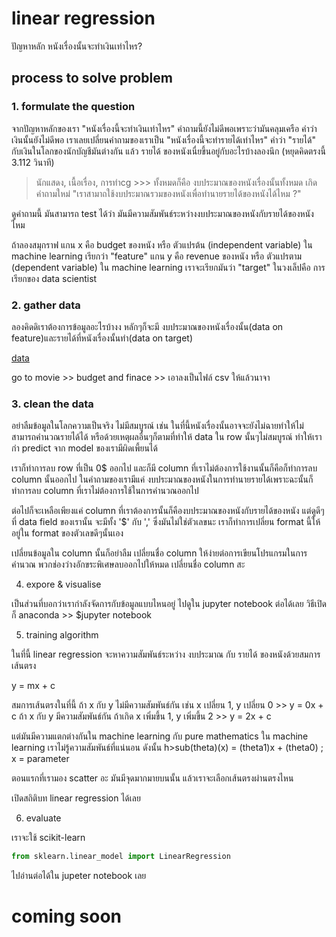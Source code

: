# linear regression

ปัญหาหลัก หนังเรื่องนั้นจะทำเงินเท่าไหร?

## process to solve problem

### 1. formulate the question
จากปัญหาหลักของเรา "หนังเรื่องนี้จะทำเงินเท่าไหร" คำถามนี้ยังไม่ดีพอเพราะว่ามันคลุมเครือ คำว่าเงินนั้นยังไม่ดีพอ
เราเลยเปลี่ยนคำถามของเราเป็น "หนังเรื่องนี้จะทำรายได้เท่าไหร"
คำว่า "รายได้" กับเงินในโลกของนักบัญชีมันต่างกัน
แล้ว รายได้ ของหนังเนื่ยขึ้นอยู่กับอะไรบ้างลองนึก (หยุดคิดตรงนี้ 3.112 วินาที)
> นักแสดง, เนื้อเรื่อง, การทำcg >>> ทั้งหมดก็คือ งบประมาณของหนังเรื่องนั้นทั้งหมด
เกิดคำถามใหม่ "เราสามาถใช้งบประมาณรวมของหนังเพื่อทำนายรายได้ของหนังได้ไหม ?"

ดูคำถามนี้ มันสามารถ test ได้ว่า มันมีความสัมพันธ์ระหว่างงบประมาณของหนังกับรายได้ของหนังไหม

ถ้าลองสมุกราฟ แกน x คือ budget ของหนัง หรือ ตัวแปรต้น (independent variable) ใน machine learning เรียกว่า "feature"
        แกน y คือ revenue ของหนัง หรือ ตัวแปรตาม (dependent variable) ใน machine learning เราจะเรียกมันว่า "target"
ในวงเล็ปคือ การเรียกของ data scientist

### 2. gather data

ลองคิดดิเราต้องการข้อมูลอะไรบ้างง หลักๆก็จะมี งบประมาณของหนังเรื่องนั้น(data on feature)และรายได้ที่หนังเรื่องนั้นทำ(data on target)

[data](https://www.the-numbers.com/)

go to movie >> budget and finace >> เอาลงเป็นไฟล์ csv ให้แล้วนาจา

### 3. clean the data

อย่าลืมข้อมูลในโลกความเป็นจริง ไม่มีสมบูรณ์ เช่น ในที่นี้หนังเรื่องนั้นอาจจะยังไม่ฉายทำให้ไม่สามารถคำนวณรายได้ได้ หรือด้วยเหตุผลอื่นๆก็ตามที่ทำให้ data ใน row นั้นๆไม่สมบูรณ์
ทำให้เรากำ predict จาก model ของเรามีผิดเพี้ยนได้

เราก็ทำการลบ row ที่เป็น 0$ ออกไป
และก็มี column ที่เราไม่ต้องการใช้งานนั้นก็คือก็ทำการลบ column นั้นออกไป 
ในคำถามของเรามีแค่ งบประมาณของหนังในการทำนายรายได้เพราะฉะนั้นก็ทำการลบ column ที่เราไม่ต้องการใช้ในการคำนวณออกไป

ต่อไปก็จะเหลือเพียงแค่ column ที่เราต้องการนั้นก็คืองบประมาณของหนังกับรายได้ของหนัง
แต่ดูดีๆที่ data field ของเรานั้น จะมีทั้ง '$' กับ ',' ซึ่งมันไม่ใช่ตัวเลขนะ เราก็ทำการเปลี่ยน format นี้ให้อยู่ใน format ของตัวเลขดีๆนั้นเอง

เปลี่ยนข้อมูลใน column นั้นก็อย่าลืม เปลี่ยนชื่อ column ให้ง่ายต่อการเขียนโปรแกรมในการคำนวณ พวกช่องว่างอักขระพิเศษลบออกไปให้หมด เปลี่ยนชื่อ column สะ

4. expore & visualise

เป็นส่วนที่บอกว่าเรากำลังจัดการกับข้อมูลแบบไหนอยู่ ไปดูใน jupyter notebook ต่อได้เลย 
วิธีเปิดก็ anaconda >> $jupyter notebook

5. training algorithm

ในที่นี้ linear regression จะหาความสัมพันธ์ระหว่าง งบประมาณ กับ รายได้ ของหนังด้วยสมการเส้นตรง

y = mx + c

สมการเส้นตรงในที่นี้ ถ้า x กับ y ไม่มีความสัมพันธ์กัน เช่น x เปลี่ยน 1, y เปลี่ยน 0 >> y = 0x + c 
ถ้า x กับ y มีความสัมพันธ์กัน ถ้าเกิด x เพิ่มขึ้น 1, y เพิ่มขึ้น 2 >> y = 2x + c

แต่มันมีความแตกต่างกันใน machine learning กับ pure mathematics
ใน machine learning เราไม่รู้ความสัมพันธ์ที่แน่นอน ดังนั้น h>sub(theta)(x) = (theta1)x + (theta0) ; x = parameter

ตอนแรกที่เรามอง scatter อะ มันมีจุดมากมายบนนั้น แล้วเราจะเลือกเส้นตรงผ่านตรงไหน 

เปิดสถิติบท linear regression ได้เลย

6. evaluate

เราจะใช้ scikit-learn

```python
from sklearn.linear_model import LinearRegression
```

ไปอ่านต่อได้ใน jupeter notebook เลย

# coming soon